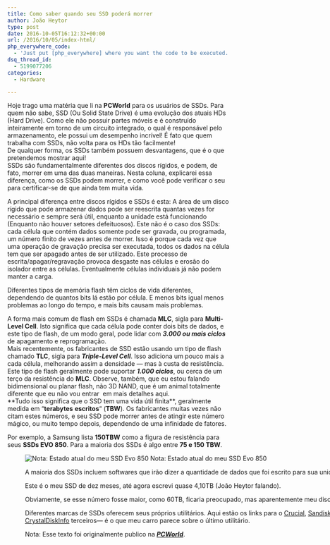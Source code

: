 ```yaml
---
title: Como saber quando seu SSD poderá morrer
author: João Heytor
type: post
date: 2016-10-05T16:12:32+00:00
url: /2016/10/05/index-html/
php_everywhere_code:
  - 'Just put [php_everywhere] where you want the code to be executed.'
dsq_thread_id:
  - 5199077206
categories:
  - Hardware

---
```

<div>
  Hoje trago uma matéria que li na <strong>PCWorld</strong> para os usuários de SSDs. Para quem não sabe, SSD (Ou Solid State Drive) é uma evolução dos atuais HDs (Hard Drive). Como ele não possuir partes móveis e é construído inteiramente em torno de um circuito integrado, o qual é responsável pelo armazenamento, ele possui um desempenho incrível! É fato que quem trabalha com SSDs, não volta para os HDs tão facilmente!
</div>

<div>
  De qualquer forma, os SSDs também possuem desvantagens, que é o que pretendemos mostrar aqui!
</div>

<div>
<span id="ouHighlight__0_3TO0_3" class="">SSDs</span><span id="noHighlight_0.6184683877986092"> </span><span id="ouHighlight__5_7TO5_7">são</span><span id="noHighlight_0.6249932921555112"> </span><span id="ouHighlight__9_21TO9_24">fundamentalmente</span><span id="noHighlight_0.600128460713099"> </span><span id="ouHighlight__23_31TO26_35">diferentes</span><span id="noHighlight_0.5967278473768773"> </span><span id="ouHighlight__33_36TO37_39">dos</span><span id="noHighlight_0.7539366805656937"> discos </span><span id="ouHighlight__38_48TO48_54">rígidos</span><span id="noHighlight_0.06707067133984501">,</span><span id="noHighlight_0.4425282311848926"> </span><span id="ouHighlight__51_53TO57_57">e</span><span id="noHighlight_0.6647516847905957"> </span><span id="ouHighlight__60_62TO59_63">podem</span><span id="noHighlight_0.48506709839891315">,</span><span id="noHighlight_0.09560211996916768"> </span><span id="ouHighlight__65_66TO66_67">de</span><span id="noHighlight_0.9327184380212825"> </span><span id="ouHighlight__68_71TO69_72">fato</span><span id="noHighlight_0.13281781295198325">,</span><span id="noHighlight_0.3350149839896994"> </span><span id="ouHighlight__74_76TO75_80" class="">morrer</span><span id="noHighlight_0.07688097584898168"> </span><span id="ouHighlight__78_79TO82_83" class="">em</span><span id="noHighlight_0.650253762761178"> </span><span id="ouHighlight__81_83TO85_87" class="">uma</span><span id="noHighlight_0.3239121744715605"> </span><span id="ouHighlight__85_86TO89_91">das</span><span id="noHighlight_0.5936584366011943"> </span><span id="ouHighlight__88_90TO93_96">duas</span><span id="noHighlight_0.2803438923179409"> </span><span id="ouHighlight__92_95TO98_105">maneiras</span><span id="noHighlight_0.7227003624298096">.</span><span id="noHighlight_0.3312926167454544"> </span><span id="ouHighlight__101_104TO108_112">Nesta</span><span id="noHighlight_0.5391936549628655"> </span><span id="ouHighlight__106_111TO114_119">coluna</span><span id="noHighlight_0.10518504741946577">, </span><span id="ouHighlight__113_124TO122_131">explicarei</span><span id="noHighlight_0.4447729436677552"> </span><span id="ouHighlight__126_129TO133_136">essa</span><span id="noHighlight_0.6699848961186976"> </span><span id="ouHighlight__131_140TO138_146">diferença</span><span id="noHighlight_0.7308681603599803">,</span><span id="noHighlight_0.6670762729973037"> </span><span id="ouHighlight__143_145TO149_152">como</span><span id="noHighlight_0.033827375881582133"> os </span><span id="ouHighlight__147_150TO154_157">SSDs </span><span id="noHighlight_0.5558217657538982"></span><span id="ouHighlight__152_154TO159_163" class="">podem</span><span id="noHighlight_0.032917330824708824"> </span><span id="ouHighlight__156_158TO165_170" class="">morrer</span><span id="noHighlight_0.5913860664874426">,</span><span id="noHighlight_0.7527360995907968"> </span><span id="ouHighlight__161_163TO173_173" class="">e</span><span id="noHighlight_0.5957952209619084"> </span><span id="ouHighlight__165_167TO175_178">como</span><span id="noHighlight_0.10029849376849986"> </span><span id="ouHighlight__169_171TO180_183">você</span><span id="noHighlight_0.19301395846235248"> </span><span id="ouHighlight__173_175TO185_188">pode</span><span id="noHighlight_0.03878557026224705"> </span><span id="ouHighlight__177_181TO190_198">verificar</span><span id="noHighlight_0.13522360273532397"> o </span><span id="ouHighlight__183_187TO200_202">seu</span><span id="noHighlight_0.2727489564132455"> </span><span id="ouHighlight__189_190TO204_207">para</span><span id="noHighlight_0.21215307064339006"> </span><span id="ouHighlight__192_200TO209_218">certificar</span><span id="noHighlight_0.29613558448608734">-se de que </span><span id="ouHighlight__205_209TO230_234">ainda</span><span id="noHighlight_0.16002809529114792"> </span><span id="ouHighlight__211_213TO236_238">tem</span><span id="noHighlight_0.2725615977741116"> </span><span id="ouHighlight__215_223TO240_244">muita</span><span id="noHighlight_0.4118166282619278"> </span><span id="ouHighlight__225_228TO246_249">vida</span><span id="noHighlight_0.9780991929112015">.</span>
</div>

<span id="ouHighlight__0_2TO0_0">A</span> <span id="noHighlight_0.6248962427281035"></span><span id="ouHighlight__4_7TO2_10" class="">principal</span> <span id="noHighlight_0.8173261374826242"></span><span id="ouHighlight__9_18TO12_20">diferença</span> <span id="noHighlight_0.34508807641243733"></span><span id="ouHighlight__20_26TO22_26">entre</span> <span id="noHighlight_0.6668967803568682">discos </span><span id="ouHighlight__28_38TO35_41">rígidos</span> <span id="noHighlight_0.9938015755404903"></span><span id="ouHighlight__40_42TO43_43">e</span> <span id="noHighlight_0.0532691757695114"></span><span id="ouHighlight__44_47TO45_48">SSDs</span> <span id="noHighlight_0.46291440257077654"></span><span id="ouHighlight__49_50TO50_50">é</span> <span id="noHighlight_0.5463381876154927"></span><span id="ouHighlight__52_55TO52_55">esta</span><span id="noHighlight_0.6824458352652745">:</span> <span id="noHighlight_0.2595439370771522"></span><span id="ouHighlight__58_60TO58_58">A</span> <span id="noHighlight_0.5679532324765038"></span><span id="ouHighlight__62_65TO60_63">área</span> <span id="noHighlight_0.7161647645187839"></span><span id="ouHighlight__67_68TO65_66">de</span> <span id="noHighlight_0.11826861982249137"></span><span id="ouHighlight__70_70TO68_69">um</span> <span id="noHighlight_0.10009188410212766"></span><span id="ouHighlight__72_75TO71_75">disco</span> <span id="noHighlight_0.4965064885629271"></span><span id="ouHighlight__77_81TO77_82">rígido </span><span id="noHighlight_0.7802003189890419"></span><span id="ouHighlight__83_86TO84_86">que</span> <span id="noHighlight_0.6842039720712101"></span><span id="ouHighlight__88_90TO88_91" class="">pode</span> <span id="noHighlight_0.9250377816701625"></span><span id="ouHighlight__92_95TO93_101">armazenar</span> <span id="noHighlight_0.592685894918842"></span><span id="ouHighlight__97_100TO103_107">dados </span><span id="ouHighlight__106_108TO114_117">pode</span> <span id="noHighlight_0.09780713047632439"></span><span id="ouHighlight__110_111TO119_121">ser</span> <span id="noHighlight_0.9834389468031366"></span><span id="ouHighlight__113_121TO123_131">reescrita</span> <span id="noHighlight_0.4410411791103881"></span><span id="ouHighlight__126_129TO133_139">quantas</span> <span id="noHighlight_0.9705576246585847"></span><span id="ouHighlight__131_135TO141_145">vezes</span> <span id="noHighlight_0.7166170711134177"></span><span id="ouHighlight__140_141TO147_149">for</span> <span id="noHighlight_0.4163481481225064"></span><span id="ouHighlight__143_148TO151_160">necessário </span><span id="noHighlight_0.24339624434167306"></span><span id="ouHighlight__151_153TO162_162">e</span> <span id="noHighlight_0.09765818736532861"></span><span id="ouHighlight__160_165TO164_169" class="">sempre</span> <span id="noHighlight_0.5015192825643167"></span><span id="ouHighlight__167_168TO171_174">será</span> <span id="noHighlight_0.640981169705499"></span><span id="ouHighlight__170_175TO176_179">útil</span><span id="noHighlight_0.47607787867206564">,</span> <span id="noHighlight_0.8063809856243624"></span><span id="ouHighlight__180_186TO182_189">enquanto</span> <span id="noHighlight_0.20250733175772861"></span><span id="ouHighlight__188_190TO191_191">a</span> <span id="noHighlight_0.9037155488382327"></span><span id="ouHighlight__192_196TO193_199">unidade</span> <span id="noHighlight_0.7831764010927713"></span><span id="ouHighlight__198_199TO201_204">está</span> <span id="noHighlight_0.12904808075434238"></span><span id="ouHighlight__201_211TO206_216">funcionando</span> <span id="noHighlight_0.2846621349909009"></span><span id="ouHighlight__213_216TO218_218">(</span><span id="ouHighlight__226_232TO219_222">Enquanto não houver</span><span id="noHighlight_0.18175547084161714"> </span><span id="ouHighlight__218_224TO224_230">setores</span> <span id="noHighlight_0.6739959357225"></span><span id="ouHighlight__213_216TO232_242">defeituosos</span><span id="ouHighlight__226_232TO243_244">).</span> <span id="noHighlight_0.8199756215039253"></span><span id="ouHighlight__234_237TO246_249" class="">Este</span> <span id="noHighlight_0.9130941435548077"></span><span id="ouHighlight__242_244TO251_253">não</span> <span id="noHighlight_0.23331092003626352"></span><span id="ouHighlight__239_240TO255_255">é</span> <span id="noHighlight_0.49885097551681623"></span><span id="ouHighlight__246_248TO257_257">o</span> <span id="noHighlight_0.5185113841831719"></span><span id="ouHighlight__250_253TO259_262">caso</span> <span id="noHighlight_0.3024969895687246"></span><span id="ouHighlight__255_258TO264_266">dos</span><span id="noHighlight_0.5476702106470115"> </span><span id="ouHighlight__260_263TO268_271">SSDs</span><span id="noHighlight_0.11969269734703158">:</span> <span id="noHighlight_0.9387447080720634"></span><span id="ouHighlight__266_269TO274_277">cada</span> <span id="noHighlight_0.906266097060157"></span><span id="ouHighlight__271_274TO279_284">célula</span> <span id="noHighlight_0.5958090577172088"></span><span id="ouHighlight__276_279TO286_288">que</span> <span id="noHighlight_0.21853238556983046"></span><span id="ouHighlight__281_285TO290_295">contém</span> <span id="noHighlight_0.44789830857723323"></span><span id="ouHighlight__287_290TO297_301">dados</span> <span id="noHighlight_0.922514639193085"></span><span id="ouHighlight__296_299TO303_309">somente</span> <span id="noHighlight_0.8463477326983264"></span><span id="ouHighlight__292_294TO311_314">pode</span> <span id="noHighlight_0.8837636522553065"></span><span id="ouHighlight__301_302TO316_318">ser </span><span id="noHighlight_0.39692418461427836"></span><span id="ouHighlight__304_310TO320_326">gravada</span><span id="noHighlight_0.5822868588377637">,</span> <span id="noHighlight_0.3393982863503626"></span><span id="ouHighlight__316_317TO329_330">ou</span> <span id="noHighlight_0.0329370836515992"></span><span id="ouHighlight__319_328TO332_341">programada</span><span id="noHighlight_0.9885501572004616">,</span> <span id="noHighlight_0.10951532694713695"></span><span id="ouHighlight__331_331TO344_345">um</span> <span id="noHighlight_0.5000350029098006"></span><span id="ouHighlight__340_345TO347_352">número</span> <span id="noHighlight_0.6098187888970803"></span><span id="ouHighlight__333_338TO354_359">finito</span> <span id="noHighlight_0.28064919499885765"></span><span id="ouHighlight__347_348TO361_362">de</span> <span id="noHighlight_0.21085189500762858"></span><span id="ouHighlight__350_354TO364_368">vezes</span> <span id="noHighlight_0.4918120565536215"></span><span id="ouHighlight__356_361TO370_374">antes</span> <span id="noHighlight_0.14153817064947227">de morrer</span><span id="noHighlight_0.530751094335602">.</span> <span id="noHighlight_0.40940554789905836"></span><span id="ouHighlight__387_392TO390_395">Isso é</span> <span id="noHighlight_0.9080302724547851"></span><span id="ouHighlight__394_400TO397_402">porque</span> <span id="noHighlight_0.9276314436093585"></span><span id="ouHighlight__402_406TO404_407" class="">cada</span> <span id="noHighlight_0.7982654845839174"></span><span id="ouHighlight__408_411TO409_411">vez</span> <span id="noHighlight_0.9492425988319113">que </span><span id="ouHighlight__413_413TO417_419">uma</span> <span id="noHighlight_0.754139590260887"></span><span id="ouHighlight__421_429TO421_428">operação</span> <span id="noHighlight_0.11275848296852775">de </span><span id="ouHighlight__415_419TO433_440">gravação</span> <span id="noHighlight_0.9989832189831822"></span><span id="ouHighlight__431_438TO442_448">precisa</span> <span id="noHighlight_0.7051543195504739"></span><span id="ouHighlight__440_441TO450_452">ser</span> <span id="noHighlight_0.4447615453820837"></span><span id="ouHighlight__443_451TO454_462">executada</span><span id="noHighlight_0.2587241588858602">,</span> <span id="noHighlight_0.1205303883831974"></span><span id="ouHighlight__454_456TO465_469">todos</span> <span id="noHighlight_0.2875455980691495">os </span><span id="ouHighlight__458_461TO474_478">dados</span> <span id="noHighlight_0.4069112861266939"></span><span id="ouHighlight__463_464TO480_481">na</span> <span id="noHighlight_0.352631253572234"></span><span id="ouHighlight__470_473TO483_488">célula</span> <span id="noHighlight_0.992050434617314"></span><span id="ouHighlight__475_477TO490_492">tem</span> <span id="noHighlight_0.6420977137365849"></span><span id="ouHighlight__479_480TO494_496">que</span> <span id="noHighlight_0.12010126953953182"></span><span id="ouHighlight__482_483TO498_500">ser</span> <span id="noHighlight_0.35168008314863575"></span><span id="ouHighlight__485_490TO502_508">apagado</span> <span id="noHighlight_0.24856710566377127"></span><span id="ouHighlight__492_497TO510_514">antes</span> <span id="noHighlight_0.5145065014656549">de </span><span id="ouHighlight__499_502TO519_521">ser</span> <span id="noHighlight_0.25370192184331875"></span><span id="ouHighlight__504_507TO523_531">utilizado</span><span id="noHighlight_0.44021460887777697">.</span> <span id="noHighlight_0.796574664665324"></span><span id="ouHighlight__510_513TO534_537">Este</span> <span id="noHighlight_0.8716344238807636"></span><span id="ouHighlight__515_521TO539_546">processo</span> <span id="noHighlight_0.49074498864360394"></span><span id="ouHighlight__523_524TO548_549">de</span> <span id="noHighlight_0.2801698881470469"></span><span id="ouHighlight__526_550TO551_575">escrita/apagar/regravação</span> <span id="noHighlight_0.5483244356963506"></span><span id="ouHighlight__564_569TO592_598">provoca</span> <span id="noHighlight_0.9598912206963857"></span><span id="ouHighlight__571_574TO600_607">desgaste</span> <span id="noHighlight_0.2350107255083913"></span><span id="ouHighlight__585_586TO609_611">nas</span> <span id="noHighlight_0.46401367421712947"></span><span id="ouHighlight__592_596TO613_619">células</span> <span id="noHighlight_0.778418711426416"></span><span id="ouHighlight__598_600TO621_621">e</span> <span id="noHighlight_0.35545543414486747"></span><span id="ouHighlight__602_608TO623_628">erosão</span> <span id="noHighlight_0.3395885493170603"></span><span id="ouHighlight__610_611TO630_631">do</span> <span id="noHighlight_0.23693009847923463"></span><span id="ouHighlight__617_625TO633_640">isolador</span> <span id="noHighlight_0.5375547295154786"></span><span id="ouHighlight__627_633TO642_646" class="">entre</span> <span id="noHighlight_0.05882516605295218"></span><span id="ouHighlight__635_639TO648_657">as células</span><span id="noHighlight_0.3598827204369195">.</span> <span id="noHighlight_0.10565050769569595"></span><span id="ouHighlight__642_651TO660_672">Eventualmente</span> <span id="noHighlight_0.8142094517290899"></span><span id="ouHighlight__664_668TO674_680">células</span> <span id="noHighlight_0.8318401425740298"></span><span id="ouHighlight__653_662TO682_692">individuais</span> <span id="noHighlight_0.49180799553745635"></span><span id="ouHighlight__677_682TO694_695">já</span> <span id="noHighlight_0.7700656561873707"></span><span id="ouHighlight__674_675TO697_699">não</span> <span id="noHighlight_0.4556176440641595"></span><span id="ouHighlight__670_672TO701_705">podem</span> <span id="noHighlight_0.6587816505962691"></span><span id="ouHighlight__684_687TO707_712">manter</span> <span id="noHighlight_0.48805007691558777"></span><span id="ouHighlight__689_689TO714_714">a </span><span id="noHighlight_0.26173729241778876"></span><span id="ouHighlight__691_696TO716_720">carga</span><span id="noHighlight_0.23788457607684332">.</span>

<span id="ouHighlight__0_8TO0_9">Diferentes</span> <span id="noHighlight_0.29929274488091084"></span><span id="ouHighlight__10_14TO11_15">tipos</span> <span id="noHighlight_0.8810295817003446"></span><span id="ouHighlight__16_17TO17_18">de</span> <span id="noHighlight_0.8711585077911783"></span><span id="ouHighlight__25_30TO20_26">memória</span> <span id="noHighlight_0.064528697410144"></span><span id="ouHighlight__19_23TO28_32">flash</span> <span id="noHighlight_0.9437909451386675"></span><span id="ouHighlight__32_35TO34_36">têm</span> <span id="noHighlight_0.7443721750202219"></span><span id="ouHighlight__52_57TO38_43">ciclos</span> <span id="noHighlight_0.2711763998440311">de </span><span id="ouHighlight__47_50TO48_51">vida</span> <span id="noHighlight_0.3429586485049676"></span><span id="ouHighlight__37_45TO53_62">diferentes</span><span id="noHighlight_0.5912383235135616">, </span><span id="ouHighlight__59_70TO65_74">dependendo</span> <span id="noHighlight_0.09465198085514137">de </span><span id="ouHighlight__72_79TO79_85">quantos</span> <span id="noHighlight_0.14662127842614558"></span><span id="ouHighlight__81_84TO87_90">bits</span> <span id="noHighlight_0.15539991540496745"></span><span id="ouHighlight__86_90TO92_93">lá</span> <span id="noHighlight_0.058068266266328994"></span><span id="ouHighlight__92_94TO95_99">estão</span> <span id="noHighlight_0.8874109976308735"></span><span id="ouHighlight__96_98TO101_103">por</span> <span id="noHighlight_0.697703998499432"></span><span id="ouHighlight__100_103TO105_110">célula</span><span id="noHighlight_0.013239418491190813">.</span> <span id="noHighlight_0.27425206251556955">E </span><span id="ouHighlight__106_110TO115_119">menos</span> <span id="noHighlight_0.4715255741752551"></span><span id="ouHighlight__112_115TO121_124">bits</span> <span id="noHighlight_0.16515505095955896"></span><span id="ouHighlight__117_121TO126_130">igual</span> <span id="noHighlight_0.2751485824221891"></span><span id="ouHighlight__123_127TO132_136">menos</span> <span id="noHighlight_0.05560567464224042"></span><span id="ouHighlight__129_136TO138_146">problemas</span> <span id="noHighlight_0.19065377067379874"></span><span id="ouHighlight__138_141TO148_155">ao longo</span> <span id="noHighlight_0.36531332239251">do </span><span id="ouHighlight__143_146TO160_164">tempo</span><span id="noHighlight_0.600302971004707">,</span> <span id="noHighlight_0.018450465592220855"></span><span id="ouHighlight__149_151TO167_167">e</span> <span id="noHighlight_0.31446458951701484"></span><span id="ouHighlight__153_156TO169_172" class="">mais</span> <span id="noHighlight_0.7086393487460076"></span><span id="ouHighlight__158_161TO174_177">bits</span> <span id="noHighlight_0.48950983234292167"></span><span id="ouHighlight__163_167TO179_184">causam</span> <span id="noHighlight_0.6401317276400931"></span><span id="ouHighlight__169_172TO186_189">mais</span> <span id="noHighlight_0.5089225016456609"></span><span id="ouHighlight__174_179TO191_199">problemas</span><span id="noHighlight_0.3766189237160762">.</span>

<div>
<span id="ouHighlight__0_2TO0_0">A</span><span id="noHighlight_0.045309960217169154"> </span><span id="ouHighlight__16_19TO2_6">forma</span><span id="noHighlight_0.977000570361745"> </span><span id="ouHighlight__4_7TO8_11" class="">mais</span><span id="noHighlight_0.43389254904177643"> </span><span id="ouHighlight__9_14TO13_17">comum</span><span id="noHighlight_0.8679439555624169"> </span><span id="ouHighlight__21_22TO19_20">de</span><span id="noHighlight_0.11857327112400506"> </span><span id="ouHighlight__24_28TO22_26">flash</span><span id="noHighlight_0.28492939795896577"> </span><span id="ouHighlight__30_31TO28_29">em</span><span id="noHighlight_0.861170867201815"> </span><span id="ouHighlight__33_36TO31_34">SSDs</span><span id="noHighlight_0.08762532516778831"> </span><span id="ouHighlight__38_39TO36_36">é</span><span id="noHighlight_0.6091045597056424"> </span><span id="ouHighlight__41_46TO38_44">chamada</span><span id="noHighlight_0.009369791071517808"> </span><strong><span id="ouHighlight__48_50TO46_48">MLC</span></strong><span id="noHighlight_0.8370601600441387">,</span><span id="noHighlight_0.45456086157749387"> </span><span id="ouHighlight__53_64TO51_55">sigla</span><span id="noHighlight_0.8096840608710274"> </span><span id="ouHighlight__66_68TO57_60">para</span><span id="noHighlight_0.44352531874654866"> </span><strong><span id="ouHighlight__70_80TO62_66">Multi-Level</span><span id="noHighlight_0.8134365330657678"> </span><span id="ouHighlight__82_85TO74_77">Cell</span></strong><span id="noHighlight_0.5540541355356094">.</span><span id="noHighlight_0.6958309610135418"> </span><span id="ouHighlight__88_91TO80_83">Isto</span><span id="noHighlight_0.44113073228369504"> </span><span id="ouHighlight__93_97TO85_93">significa</span><span id="noHighlight_0.5277274501381066"> que </span><span id="ouHighlight__99_102TO99_102">cada</span><span id="noHighlight_0.8597040440796688"> </span><span id="ouHighlight__104_107TO104_109">célula</span><span id="noHighlight_0.6352348095216085"> </span><span id="ouHighlight__109_111TO111_114">pode</span><span id="noHighlight_0.7951136821294087"> </span><span id="ouHighlight__113_116TO116_121">conter</span><span id="noHighlight_0.6073627964636323"> </span><span id="ouHighlight__118_120TO123_126">dois</span><span id="noHighlight_0.24667755480609932"> </span><span id="ouHighlight__122_125TO128_131">bits</span><span id="noHighlight_0.1931738198274242"> </span><span id="ouHighlight__127_128TO133_134">de</span><span id="noHighlight_0.5704048420430416"> </span><span id="ouHighlight__130_133TO136_140">dados</span><span id="noHighlight_0.9469180799575008">,</span><span id="noHighlight_0.8608735188984218"> </span><span id="ouHighlight__136_138TO143_143">e</span><span id="noHighlight_0.1021084843445601"> </span><span id="ouHighlight__140_143TO145_148">este</span><span id="noHighlight_0.34880425044368546"> </span><span id="ouHighlight__145_148TO150_153">tipo</span><span id="noHighlight_0.4072158678844551"> </span><span id="ouHighlight__150_151TO155_156">de </span><span id="noHighlight_0.8745545530065693"></span><span id="ouHighlight__153_157TO158_162">flash</span><span id="noHighlight_0.5207853550867667">,</span><span id="noHighlight_0.2321173354727455"> de um </span><span id="ouHighlight__170_177TO171_174">modo</span><span id="noHighlight_0.17743689103058435"> </span><span id="ouHighlight__160_168TO176_180">geral</span><span id="noHighlight_0.6713985986795279">,</span><span id="noHighlight_0.06992561738462988"> </span><span id="ouHighlight__180_182TO183_186">pode</span><span id="noHighlight_0.7823523736239903"> </span><span id="ouHighlight__184_189TO188_196">lidar com</span><span id="noHighlight_0.9103815193840818"> </span><em><strong><span id="ouHighlight__191_195TO198_202">3.000</span><span id="noHighlight_0.8684422329463206"> </span><span id="ouHighlight__197_198TO204_205">ou</span><span id="noHighlight_0.3134800943901017"> </span><span id="ouHighlight__200_201TO207_210">mais</span><span id="noHighlight_0.11836488204243722"> </span><span id="ouHighlight__203_208TO212_217">ciclos</span></strong></em><span id="noHighlight_0.30230671282573685"> </span><span id="ouHighlight__210_211TO219_220">de</span><span id="noHighlight_0.6660723115577574"> </span><span id="ouHighlight__213_219TO222_231">apagamento e reprogramação</span><span id="noHighlight_0.8035459230390276">.</span>
</div>

<div>
<span id="ouHighlight__0_3TO0_3">Mais</span><span id="noHighlight_0.23727450512930015"> </span><span id="ouHighlight__5_12TO5_16" class="">recentemente</span><span id="noHighlight_0.014511214807706674">,</span><span id="noHighlight_0.4727887288735184"> </span><span id="ouHighlight__19_31TO19_32">os fabricantes</span><span id="noHighlight_0.18828871721247742"> de </span><span id="ouHighlight__15_17TO34_36">SSD</span><span id="noHighlight_0.5169135406751322"> </span><span id="ouHighlight__33_35TO38_42">estão</span><span id="noHighlight_0.31442903958043966"> </span><span id="ouHighlight__37_41TO44_49">usando</span><span id="noHighlight_0.08703938862315486"> </span><span id="ouHighlight__43_43TO51_52" class="">um</span><span id="noHighlight_0.5120091154401369"> </span><span id="ouHighlight__45_48TO54_57" class="">tipo</span><span id="noHighlight_0.53992628622485"> </span><span id="ouHighlight__50_51TO59_60">de</span><span id="noHighlight_0.4592852062402344"> </span><span id="ouHighlight__53_57TO62_66">flash</span><span id="noHighlight_0.059751253576228125"> </span><span id="ouHighlight__59_64TO68_74">chamado</span><span id="noHighlight_0.07449762861508646"> </span><strong><span id="ouHighlight__66_68TO76_78">TLC</span></strong><span id="noHighlight_0.2557191505889489">,</span><span id="noHighlight_0.30707191111226506"> </span><span id="ouHighlight__71_82TO81_85">sigla</span><span id="noHighlight_0.8135789380150971"> </span><span id="ouHighlight__84_86TO87_90">para</span><span id="noHighlight_0.7429708580523868"> </span><em><strong><span id="ouHighlight__88_99TO92_103">Triple-Level</span><span id="noHighlight_0.2953727460061635"> </span><span id="ouHighlight__101_104TO105_108">Cell</span></strong></em><span id="noHighlight_0.5183210358734498">.</span><span id="noHighlight_0.39184091522206144"> </span><span id="ouHighlight__107_110TO111_114">Isso</span><span id="noHighlight_0.8361870103554581"> </span><span id="ouHighlight__112_115TO116_123">adiciona</span><span id="noHighlight_0.3679880918373071"> </span><span id="ouHighlight__117_119TO125_126">um</span><span id="noHighlight_0.028388678864879946"> </span><span id="ouHighlight__126_128TO128_132">pouco</span><span id="noHighlight_0.7034904981142702"> </span><span id="ouHighlight__121_124TO134_137" class="">mais</span><span id="noHighlight_0.6073412833635985"> </span><span id="ouHighlight__130_131TO139_139">a</span><span id="noHighlight_0.914725777181649"> </span><span id="ouHighlight__133_136TO141_144">cada</span><span id="noHighlight_0.6390074231759371"> </span><span id="ouHighlight__138_141TO146_151">célula</span><span id="noHighlight_0.221421899350712">,</span><span id="noHighlight_0.1244632676865447"> melhorando </span><span id="ouHighlight__144_147TO165_169">assim</span><span id="noHighlight_0.8667021718742149"> </span><span id="ouHighlight__149_157TO171_171">a</span><span id="noHighlight_0.31356876205844"> </span><span id="ouHighlight__159_169TO173_187">densidade — mas</span><span id="noHighlight_0.3583595680710854"> </span><span id="ouHighlight__171_184TO189_195">à custa</span><span id="noHighlight_0.8306376634454864"> de </span><span id="ouHighlight__186_194TO200_210">resistência</span><span id="noHighlight_0.148932062647672">.</span><span id="noHighlight_0.16137211929720308"> </span><span id="ouHighlight__197_200TO213_216">Este</span><span id="noHighlight_0.028198804182881343"> </span><span id="ouHighlight__202_205TO218_221" class="">tipo</span><span id="noHighlight_0.42900992152579964"> </span><span id="ouHighlight__207_208TO223_224">de</span><span id="noHighlight_0.27213470421907227"> </span><span id="ouHighlight__210_214TO226_230">flash</span><span id="noHighlight_0.9863043290604636"> </span><span id="ouHighlight__220_228TO232_241">geralmente</span><span id="noHighlight_0.7314976451413386"> </span><span id="ouHighlight__216_218TO243_246">pode</span><span id="noHighlight_0.7560315114245721"> </span><span id="ouHighlight__230_238TO248_255" class="">suportar</span><span id="noHighlight_0.7479265649251226"> </span><strong><em><span id="ouHighlight__240_244TO257_261">1.000</span><span id="noHighlight_0.5626804151312224"> </span><span id="ouHighlight__246_251TO263_268">ciclos</span></em></strong><span id="noHighlight_0.22449250322236525">,</span><span id="noHighlight_0.06570570560211131"> </span><span id="ouHighlight__254_255TO271_272">ou</span><span id="noHighlight_0.10973175861354889"> </span><span id="ouHighlight__257_261TO274_278">cerca</span><span id="noHighlight_0.9424208233406597"> de </span><span id="ouHighlight__263_271TO283_290">um terço</span><span id="noHighlight_0.9753521572871919"> </span><span id="ouHighlight__273_275TO292_293">da</span><span id="noHighlight_0.32031246249463186"> </span><span id="ouHighlight__277_285TO295_305" class="">resistência</span><span id="noHighlight_0.967918354215628"> </span><span id="ouHighlight__287_288TO307_308">do</span><span id="noHighlight_0.24519054333211665"> </span><strong><span id="ouHighlight__290_292TO310_312">MLC</span></strong><span id="noHighlight_0.13190002722262473">.</span><span id="noHighlight_0.7175395714412061"> </span><span id="ouHighlight__295_298TO315_321">Observe</span><span id="noHighlight_0.08974474561612422">,</span><span id="noHighlight_0.42159426954781254"> </span><span id="ouHighlight__301_303TO324_329">também</span><span id="noHighlight_0.7872213052910193">,</span><span id="noHighlight_0.07593869605240466"> </span><span id="ouHighlight__306_309TO332_334">que</span><span id="noHighlight_0.9461130441600476"> </span><span id="ouHighlight__311_313TO336_343">eu estou</span><span id="noHighlight_0.5556406582541147"> </span><span id="ouHighlight__315_321TO345_351">falando</span><span id="noHighlight_0.5244305232843891"> </span><span id="ouHighlight__323_337TO353_365" class="">bidimensional</span><span id="noHighlight_0.9549527149004398"> </span><span id="ouHighlight__339_340TO367_368">ou</span><span id="noHighlight_0.5146859945266569"> </span><span id="ouHighlight__342_347TO370_375">planar flash,</span><span id="noHighlight_0.757279968918017"> </span><span id="ouHighlight__356_358TO377_379">não</span><span id="noHighlight_0.9572299436717804"> </span><span id="ouHighlight__360_361TO381_382">3D NAND</span><span id="noHighlight_0.2867199088649244">,</span><span id="noHighlight_0.41254192322879724"> </span><span id="ouHighlight__369_373TO397_399">que</span><span id="noHighlight_0.6596491762216867"> </span><span id="ouHighlight__375_376TO401_401">é</span><span id="noHighlight_0.6086235196235275"> </span><span id="ouHighlight__378_378TO403_404">um</span><span id="noHighlight_0.5606888651585951"> </span><span id="ouHighlight__396_401TO406_411">animal</span><span id="noHighlight_0.7007185512758438"> </span><span id="ouHighlight__380_384TO413_422">totalmente</span><span id="noHighlight_0.847393003119786"> </span><span id="ouHighlight__386_394TO424_432">diferente</span><span id="noHighlight_0.24789248808386644"> </span><span id="ouHighlight__403_406TO434_436">que</span><span id="noHighlight_0.056613545948061894"> </span><span id="ouHighlight__408_408TO438_439">eu</span><span id="noHighlight_0.3474575810399936"> </span><span id="ouHighlight__410_414TO441_447">não vou</span><span id="noHighlight_0.7253816053578148"> </span><span id="ouHighlight__416_423TO449_454">entrar</span><span id="noHighlight_0.11356637209568143">  em mais detalhes </span><span id="ouHighlight__425_428TO456_459">aqui</span><span id="noHighlight_0.8989111744572127">.</span>
</div>
**<span id="ouHighlight__0_2TO0_3">Tudo</span> <span id="noHighlight_0.9457579375560508"></span><span id="ouHighlight__4_7TO5_8">isso</span> <span id="noHighlight_0.614355667143941"></span><span id="ouHighlight__9_13TO10_18" class="">significa</span> <span id="noHighlight_0.19845670333283905"></span><span id="noHighlight_0.6435310924290165">que </span><span id="ouHighlight__18_21TO26_26">o</span> <span id="noHighlight_0.2031374294970376"></span><span id="ouHighlight__23_25TO28_30">SSD</span> <span id="noHighlight_0.18778590587486677"></span><span id="ouHighlight__27_29TO32_34">tem</span> <span id="noHighlight_0.2588650244456516"></span><span id="ouHighlight__31_31TO36_38" class="">uma</span> <span id="noHighlight_0.7894483555893215"></span><span id="ouHighlight__40_47TO40_48">vida útil</span> <span id="noHighlight_0.14287571112390474"></span><span id="ouHighlight__33_38TO50_55">finita</span>**<span id="noHighlight_0.6750260189518891">,</span> <span id="noHighlight_0.2827539728679993"></span><span id="ouHighlight__50_56TO58_67" class="">geralmente</span> <span id="noHighlight_0.5660438165922492"></span><span id="ouHighlight__58_65TO69_74">medida</span> <span id="noHighlight_0.046529920094982025"></span><span id="ouHighlight__67_68TO76_77">em</span> <span id="noHighlight_0.9787060628822919"></span><span id="ouHighlight__70_79TO79_88">&#8220;<strong>terabytes</strong></span> <span id="noHighlight_0.6568006818707355"></span><span id="ouHighlight__81_87TO90_98"><strong>escritos</strong>&#8220;</span> <span id="noHighlight_0.0022026791752405295"></span><span id="ouHighlight__90_95TO100_105">(<strong>TBW</strong>).</span> <span id="noHighlight_0.6207409753036679"></span><span id="ouHighlight__97_109TO107_120" class="">Os fabricantes</span> <span id="noHighlight_0.7830613933574895"></span><span id="ouHighlight__117_121TO122_133">muitas vezes</span> <span id="noHighlight_0.02534677340419167"></span><span id="ouHighlight__111_115TO135_137">não</span> <span id="noHighlight_0.4820698176434992"></span><span id="ouHighlight__123_127TO139_143">citam</span><span id="noHighlight_0.08859065351297502"> </span><span id="ouHighlight__129_133TO145_149" class="">estes</span> <span id="noHighlight_0.7440216100491925"></span><span id="ouHighlight__135_141TO151_157">números</span><span id="noHighlight_0.4279457007270786">,</span> <span id="noHighlight_0.6962608221692776"></span><span id="ouHighlight__144_146TO160_160">e</span> <span id="noHighlight_0.6821142049774545"></span><span id="ouHighlight__148_151TO162_164">seu</span> <span id="noHighlight_0.7655036277099925"></span><span id="ouHighlight__153_155TO166_168">SSD</span> <span id="noHighlight_0.015850553396071776"></span><span id="ouHighlight__157_161TO170_173">pode</span> <span id="noHighlight_0.8600466734796828"></span><span id="ouHighlight__163_165TO175_180">morrer</span> <span id="noHighlight_0.005836147676368197"></span><span id="ouHighlight__171_176TO191_195">antes</span> <span id="noHighlight_0.9691467582150806">de </span><span id="ouHighlight__181_184TO200_206">atingir</span> <span id="noHighlight_0.6156127016886477"></span><span id="ouHighlight__186_189TO208_211">este</span> <span id="noHighlight_0.7412525632938862"></span><span id="ouHighlight__197_202TO213_218">número</span> <span id="noHighlight_0.5420778527517067"></span><span id="ouHighlight__191_195TO220_225" class="">mágico</span><span id="noHighlight_0.669257790223216">,</span> <span id="noHighlight_0.9248011139898591"></span><span id="ouHighlight__205_206TO228_229">ou</span> <span id="noHighlight_0.1763874105724772"></span><span id="ouHighlight__208_211TO231_241">muito tempo</span> <span id="noHighlight_0.5443024297524603"></span><span id="ouHighlight__213_221TO243_248">depois</span><span id="noHighlight_0.5646888858364716">,</span> <span id="noHighlight_0.7769398369334766"></span><span id="ouHighlight__224_235TO251_260">dependendo</span> <span id="noHighlight_0.46335109838247535">de </span><span id="ouHighlight__237_237TO265_267">uma</span> <span id="noHighlight_0.5925889045818264"></span><span id="ouHighlight__239_247TO269_278" class="">infinidade</span> <span id="noHighlight_0.91191124050146"></span><span id="ouHighlight__249_250TO280_281">de</span> <span id="noHighlight_0.31337726358521545"></span><span id="ouHighlight__252_258TO283_289">fatores</span><span id="noHighlight_0.8858953167422741">.</span>
 
<span id="ouHighlight__0_2TO0_2">Por</span> <span id="noHighlight_0.6587333573246887"></span><span id="ouHighlight__4_10TO4_10">exemplo</span><span id="noHighlight_0.21684549853011337">,</span><span id="noHighlight_0.08383648601148819"> a </span><span id="ouHighlight__13_19TO13_19" class="">Samsung</span> <span id="noHighlight_0.14492275202862803"></span><span id="ouHighlight__21_25TO21_25">lista</span> <span id="noHighlight_0.3641373286385683"></span>**<span id="ouHighlight__27_32TO27_32" class="">150TBW</span>** <span id="noHighlight_0.9384203293846147"></span><span id="ouHighlight__34_35TO34_37">como</span> <span id="noHighlight_0.3615477458263683"></span><span id="ouHighlight__37_39TO39_39">a</span> <span id="noHighlight_0.22411342836641923"></span><span id="ouHighlight__51_56TO41_46">figura</span> <span id="noHighlight_0.13947138278027338">de </span><span id="ouHighlight__41_49TO51_61">resistência</span> <span id="noHighlight_0.6358298696243065"></span><span id="ouHighlight__58_60TO63_66" class="">para</span> <span id="noHighlight_0.9392185008861365"></span><span id="ouHighlight__62_64TO68_71">seus</span> <span id="noHighlight_0.4000450574503871"></span>**<span id="ouHighlight__74_77TO73_76">SSDs </span><span id="noHighlight_0.34611629071796446"></span><span id="ouHighlight__70_72TO78_80">EVO</span> <span id="noHighlight_0.6636206772140703"></span><span id="ouHighlight__66_68TO82_84">850</span>**<span id="noHighlight_0.256168449189736">.</span> <span id="noHighlight_0.07098323731622758"></span><span id="ouHighlight__80_82TO87_90">Para</span> <span id="noHighlight_0.4002256763573213">a </span><span id="ouHighlight__84_87TO94_104" class="">maioria dos</span> <span id="noHighlight_0.35587167350786"></span><span id="ouHighlight__89_92TO106_109">SSDs</span> <span id="noHighlight_0.37205558094462843"></span><span id="ouHighlight__94_97TO111_111">é</span> <span id="noHighlight_0.17239637258725882"></span><span id="ouHighlight__99_107TO113_119" class="">algo</span><span id="noHighlight_0.9995908940138081"> </span><span id="ouHighlight__109_115TO121_125">entre</span> <span id="noHighlight_0.5387029987008927"></span>**<span id="ouHighlight__117_118TO127_128">75</span> <span id="noHighlight_0.538677334512992"></span><span id="ouHighlight__120_122TO130_130">e</span> <span id="noHighlight_0.6347505571767034"></span><span id="ouHighlight__124_126TO132_134">150</span> <span id="noHighlight_0.2419833935516862"></span><span id="ouHighlight__128_130TO136_138">TBW</span>**<span id="noHighlight_0.5545465458744301">.</span><figure id="attachment_1167" aria-describedby="caption-attachment-1167" style="width: 1024px" class="wp-caption aligncenter">

![Nota: Estado atual do meu SSD Evo 850](/img/2016/10/ssdsnotebook.png)
Nota: Estado atual do meu SSD Evo 850

<div>
</div>

<div>
<span id="noHighlight_0.9895134614562224">A </span><span id="ouHighlight__0_3TO2_12" class="">maioria dos</span><span id="noHighlight_0.7172891940636408"> </span><span id="ouHighlight__5_8TO14_17">SSDs</span><span id="noHighlight_0.8463505355808771"> </span><span id="ouHighlight__10_16TO19_25">incluem</span><span id="noHighlight_0.14307797302162006"> </span><span id="ouHighlight__18_25TO27_34">softwares</span><span id="noHighlight_0.7476144493933428"> </span><span id="ouHighlight__27_30TO36_38">que</span><span id="noHighlight_0.4739769234361695"> </span><span id="ouHighlight__32_35TO40_42">irão</span><span id="noHighlight_0.46518865320800296"> </span><span id="ouHighlight__37_40TO44_48">dizer</span><span id="noHighlight_0.07167420019203452"> a </span><span id="ouHighlight__50_53TO56_65">quantidade</span><span id="noHighlight_0.14261178575820388"> de </span><span id="ouHighlight__55_58TO70_74">dados</span><span id="noHighlight_0.7102881207684699"> que </span><span id="ouHighlight__64_67TO76_78">foi </span><span id="ouHighlight__69_75TO80_86" class="">escrito</span><span id="noHighlight_0.9430889832134495"> </span><span id="ouHighlight__77_78TO88_91" class="">para</span><span id="noHighlight_0.2354305226458535"> </span><span id="ouHighlight__80_83TO93_95">sua</span><span id="noHighlight_0.2540395236129247"> </span><span id="ouHighlight__85_89TO97_103">unidade.</span>
</div>

Este é o meu SSD de dez meses, até agora escrevi quase 4,10TB (João Heytor falando).

Obviamente, s<span id="ouHighlight__65_66TO72_73">e</span> <span id="noHighlight_0.45665275769125113"></span><span id="ouHighlight__68_71TO75_78">esse </span><span id="ouHighlight__73_78TO80_85">número</span> <span id="noHighlight_0.07613530670022506"></span><span id="ouHighlight__80_83TO87_91">fosse</span> <span id="noHighlight_0.15055710514684972"></span><span id="ouHighlight__85_90TO93_97" class="">maior</span><span id="noHighlight_0.3015592932104709">,</span> <span id="noHighlight_0.019049749312960884"></span><span id="ouHighlight__93_96TO100_103" class="">como</span> <span id="noHighlight_0.505844749742483"></span><span id="ouHighlight__98_102TO105_109">60TB,</span> <span id="noHighlight_0.752450674660438"></span><span id="ouHighlight__104_109TO111_117">ficaria</span> <span id="noHighlight_0.2812461797067465"></span><span id="ouHighlight__111_119TO119_128">preocupado</span><span id="noHighlight_0.31968315682811865">,</span> <span id="noHighlight_0.18912543388196656"></span><span id="ouHighlight__122_124TO131_133">mas</span> <span id="noHighlight_0.674936721279559"></span><span id="ouHighlight__126_135TO135_147">aparentemente</span> <span id="noHighlight_0.5234636113856859"></span><span id="ouHighlight__137_138TO149_151">meu</span> <span id="noHighlight_0.04204354585027792"></span><span id="ouHighlight__140_144TO153_157">disco</span> <span id="noHighlight_0.2246389779921878"></span><span id="ouHighlight__146_148TO159_161">tem</span> <span id="noHighlight_0.6176890931956767"></span><span id="ouHighlight__150_155TO163_172" class="">abundância</span> <span id="noHighlight_0.09915706319766682"></span><span id="ouHighlight__157_158TO174_175" class="">de</span> <span id="noHighlight_0.34716866734920604"></span><span id="ouHighlight__160_163TO177_180" class="">vida</span><span id="noHighlight_0.5309428917506225">.</span>

<span id="ouHighlight__0_8TO0_9" class="">Diferentes</span> <span id="noHighlight_0.8821828871859119"></span><span id="ouHighlight__10_15TO11_16" class="">marcas</span> <span id="noHighlight_0.6405969781094176"></span><span id="ouHighlight__17_18TO18_19">de</span> <span id="noHighlight_0.8043982000792791"></span><span id="ouHighlight__20_23TO21_24">SSDs</span> <span id="noHighlight_0.4334126973553001"></span><span id="ouHighlight__25_29TO26_33">oferecem</span> <span id="noHighlight_0.9892462058194484"></span><span id="ouHighlight__31_35TO35_38">seus</span> <span id="noHighlight_0.33871975238200513"></span><span id="ouHighlight__37_39TO40_47">próprios</span> <span id="noHighlight_0.8420054327171393"></span><span id="ouHighlight__41_49TO49_59" class="">utilitários</span><span id="noHighlight_0.37819693842154023">.</span> <span id="noHighlight_0.2158550990881003"></span><span id="ouHighlight__52_55TO62_65">Aqui</span> <span id="noHighlight_0.8644173194626912"></span><span id="ouHighlight__57_59TO67_71">estão</span> <span id="noHighlight_0.3239502408311148">os </span><span id="ouHighlight__61_65TO76_80">links </span><span id="ouHighlight__67_69TO82_85">para</span> <span id="noHighlight_0.11099483734236326">o </span><a href="http://www.crucial.com/usa/en/support-storage-executive" target="_blank"><span id="ouHighlight__71_77TO89_95">Crucial</span></a><span id="noHighlight_0.39689522260724774">,</span> <span id="noHighlight_0.10508321927326647"></span><a href="http://kb.sandisk.com/app/answers/detail/a_id/15108/~/sandisk-ssd-dashboard-support-information" target="_blank"><span id="ouHighlight__80_86TO98_104">Sandisk</span></a> <span id="noHighlight_0.13026838746512182"></span><span id="ouHighlight__89_91TO106_106">e</span> <span id="noHighlight_0.6486528669730209"></span><a href="https://downloadcenter.intel.com/download/26085/Intel-Solid-State-Drive-Toolbox" target="_blank"><span id="ouHighlight__93_97TO108_112">Intel</span></a><span id="noHighlight_0.7925194817018741">.</span> <span id="noHighlight_0.8990204049521"></span><span id="ouHighlight__100_102TO115_118">Você</span> <span id="noHighlight_0.7754799787638322"></span><span id="ouHighlight__108_111TO120_125" class="">também</span> <span id="noHighlight_0.4226030591912011"></span><span id="ouHighlight__104_106TO127_130">pode</span> <span id="noHighlight_0.05442700876410167"></span><span id="ouHighlight__113_115TO132_135">usar</span> <span id="noHighlight_0.8019256502220051"></span><span id="ouHighlight__117_119TO137_137">o</span> <span id="noHighlight_0.2537488321705488"></span><a href="http://crystalmark.info/software/CrystalDiskInfo/index-e.html" target="_blank"><span id="ouHighlight__133_152TO139_153" class="">CrystalDiskInfo</span></a> <span id="noHighlight_0.2950989774861781"></span><span id="ouHighlight__121_131TO155_163">terceiros</span><span id="ouHighlight__133_152TO165_165" class="">—</span> <span id="noHighlight_0.7105502746133561"></span><span id="ouHighlight__154_155TO167_167">é</span> <span id="noHighlight_0.11375544089440481"></span><span id="ouHighlight__157_160TO169_173">o que</span> <span id="noHighlight_0.8633236338665344"></span><span id="ouHighlight__162_163TO175_177">meu</span> <span id="noHighlight_0.27726048110289314"></span><span id="ouHighlight__165_169TO179_183">carro</span> <span id="noHighlight_0.8214753904955368"></span><span id="ouHighlight__171_180TO185_190">parece</span> <span id="noHighlight_0.7211388564980965"></span><span id="ouHighlight__182_183TO192_196">sobre</span> <span id="noHighlight_0.6902147258314666"></span><span id="ouHighlight__185_187TO198_198">o</span> <span id="noHighlight_0.28999808912019054"></span><span id="ouHighlight__189_194TO200_205">último</span> <span id="noHighlight_0.7932827823279427"></span><span id="ouHighlight__196_202TO207_216">utilitário</span><span id="noHighlight_0.8726880699752193">.</span>

Nota: Esse texto foi originalmente publico na _**<a href="http://www.pcworld.com/article/3118830/hardware/how-to-know-when-your-ssd-will-die.html" target="_blank">PCWorld</a>**_.
 